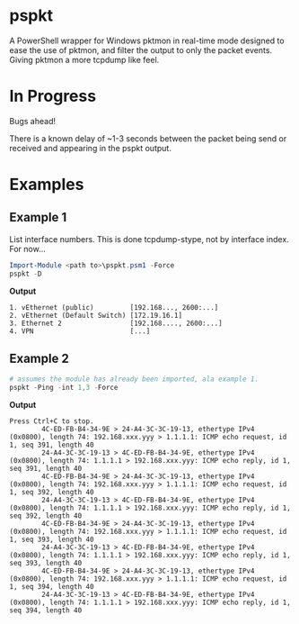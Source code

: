 # pspkt
A PowerShell wrapper for Windows pktmon in real-time mode designed to ease the use of pktmon, and filter the output to only the packet events. Giving pktmon a more tcpdump like feel.

# In Progress
Bugs ahead!

There is a known delay of ~1-3 seconds between the packet being send or received and appearing in the pspkt output.

# Examples

## Example 1
List interface numbers. This is done tcpdump-stype, not by interface index. For now...

```powershell
Import-Module <path to>\pspkt.psm1 -Force
pspkt -D
```

**Output**

```
1. vEthernet (public)         [192.168..., 2600:...]
2. vEthernet (Default Switch) [172.19.16.1]
3. Ethernet 2                 [192.168...., 2600:...]
4. VPN                        [...]
```


## Example 2
```powershell
# assumes the module has already been imported, ala example 1.
pspkt -Ping -int 1,3 -Force
```

**Output**

```
Press Ctrl+C to stop.
        4C-ED-FB-B4-34-9E > 24-A4-3C-3C-19-13, ethertype IPv4 (0x0800), length 74: 192.168.xxx.yyy > 1.1.1.1: ICMP echo request, id 1, seq 391, length 40
        24-A4-3C-3C-19-13 > 4C-ED-FB-B4-34-9E, ethertype IPv4 (0x0800), length 74: 1.1.1.1 > 192.168.xxx.yyy: ICMP echo reply, id 1, seq 391, length 40
        4C-ED-FB-B4-34-9E > 24-A4-3C-3C-19-13, ethertype IPv4 (0x0800), length 74: 192.168.xxx.yyy > 1.1.1.1: ICMP echo request, id 1, seq 392, length 40
        24-A4-3C-3C-19-13 > 4C-ED-FB-B4-34-9E, ethertype IPv4 (0x0800), length 74: 1.1.1.1 > 192.168.xxx.yyy: ICMP echo reply, id 1, seq 392, length 40
        4C-ED-FB-B4-34-9E > 24-A4-3C-3C-19-13, ethertype IPv4 (0x0800), length 74: 192.168.xxx.yyy > 1.1.1.1: ICMP echo request, id 1, seq 393, length 40
        24-A4-3C-3C-19-13 > 4C-ED-FB-B4-34-9E, ethertype IPv4 (0x0800), length 74: 1.1.1.1 > 192.168.xxx.yyy: ICMP echo reply, id 1, seq 393, length 40
        4C-ED-FB-B4-34-9E > 24-A4-3C-3C-19-13, ethertype IPv4 (0x0800), length 74: 192.168.xxx.yyy > 1.1.1.1: ICMP echo request, id 1, seq 394, length 40
        24-A4-3C-3C-19-13 > 4C-ED-FB-B4-34-9E, ethertype IPv4 (0x0800), length 74: 1.1.1.1 > 192.168.xxx.yyy: ICMP echo reply, id 1, seq 394, length 40
```
